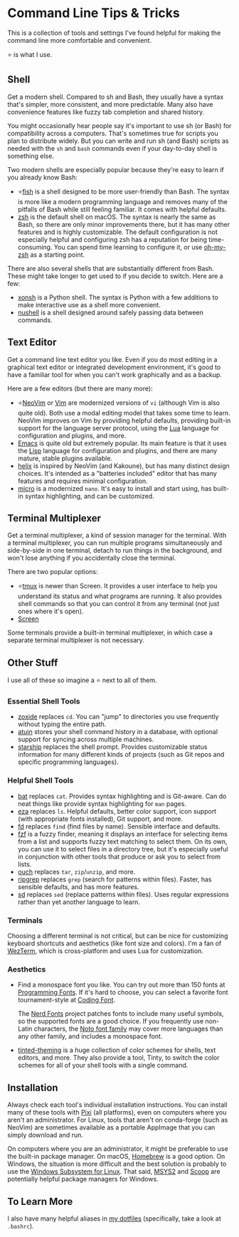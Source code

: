 # Command Line Tips & Tricks

This is a collection of tools and settings I've found helpful for making the
command line more comfortable and convenient.

⭐ is what I use.


## Shell

Get a modern shell. Compared to sh and Bash, they usually have a syntax that's
simpler, more consistent, and more predictable. Many also have convenience
features like fuzzy tab completion and shared history.

You might occasionally hear people say it's important to use sh (or Bash) for
compatibility across a computers. That's sometimes true for scripts you plan to
distribute widely. But you can write and run sh (and Bash) scripts as needed
with the `sh` and `bash` commands even if your day-to-day shell is something
else.

Two modern shells are especially popular because they're easy to learn if you
already know Bash:

* ⭐[fish][] is a shell designed to be more user-friendly than Bash. The syntax
  is more like a modern programming language and removes many of the pitfalls
  of Bash while still feeling familiar. It comes with helpful defaults.
* [zsh][] is the default shell on macOS. The syntax is nearly the same as Bash,
  so there are only minor improvements there, but it has many other features
  and is highly customizable. The default configuration is not especially
  helpful and configuring zsh has a reputation for being time-consuming. You
  can spend time learning to configure it, or use [oh-my-zsh][omz] as a
  starting point.

[fish]: https://fishshell.com/
[zsh]: https://www.zsh.org/
[omz]: https://ohmyz.sh/

There are also several shells that are substantially different from Bash. These
might take longer to get used to if you decide to switch. Here are a few:

* [xonsh][] is a Python shell. The syntax is Python with a few additions to
  make interactive use as a shell more convenient.
* [nushell][] is a shell designed around safely passing data between commands.

[xonsh]: https://xon.sh/
[nushell]: https://www.nushell.sh/


## Text Editor

Get a command line text editor you like. Even if you do most editing in a
graphical text editor or integrated development environment, it's good to have
a familiar tool for when you can't work graphically and as a backup.

Here are a few editors (but there are many more):

* ⭐[NeoVim][] or [Vim][] are modernized versions of `vi` (although Vim is also
  quite old). Both use a modal editing model that takes some time to learn.
  NeoVim improves on Vim by providing helpful defaults, providing built-in
  support for the language server protocol, using the [Lua][] language for
  configuration and plugins, and more.
* [Emacs][] is quite old but extremely popular. Its main feature is that it
  uses the [Lisp][] language for configuration and plugins, and there are many
  mature, stable plugins available.
* [helix][] is inspired by NeoVim (and Kakoune), but has many distinct design
  choices. It's intended as a "batteries included" editor that has many
  features and requires minimal configuration.
* [micro][] is a modernized `nano`. It's easy to install and start using, has
  built-in syntax highlighting, and can be customized.

[NeoVim]: https://neovim.io/
[Vim]: https://www.vim.org/
[Lua]: https://lua.org/
[Emacs]: https://www.gnu.org/software/emacs/
[Lisp]: https://en.wikipedia.org/wiki/Lisp_(programming_language)
[helix]: https://helix-editor.com/
[micro]: https://micro-editor.github.io/


## Terminal Multiplexer

Get a terminal multiplexer, a kind of session manager for the terminal. With a
terminal multiplexer, you can run multiple programs simultaneously and
side-by-side in one terminal, detach to run things in the background, and won't
lose anything if you accidentally close the terminal.

There are two popular options:

* ⭐[tmux][] is newer than Screen. It provides a user interface to help you
  understand its status and what programs are running. It also provides shell
  commands so that you can control it from any terminal (not just ones where
  it's open).
* [Screen][]

[tmux]: https://github.com/tmux/tmux/wiki
[Screen]: https://www.gnu.org/software/screen/

Some terminals provide a built-in terminal multiplexer, in which case a
separate terminal multiplexer is not necessary.


## Other Stuff

I use all of these so imagine a ⭐ next to all of them.

### Essential Shell Tools

* [zoxide][] replaces `cd`. You can "jump" to directories you use frequently
  without typing the entire path.
* [atuin][] stores your shell command history in a database, with optional
  support for syncing across multiple machines.
* [starship][] replaces the shell prompt. Provides customizable status
  information for many different kinds of projects (such as Git repos and
  specific programming languages).

[zoxide]: https://github.com/ajeetdsouza/zoxide
[atuin]: https://github.com/atuinsh/atuin
[starship]: https://starship.rs/


### Helpful Shell Tools

* [bat][] replaces `cat`. Provides syntax highlighting and is Git-aware. Can do
  neat things like provide syntax highlighting for `man` pages.
* [eza][] replaces `ls`. Helpful defaults, better color support, icon support
  (with appropriate fonts installed), Git support, and more.
* [fd][] replaces `find` (find files by name). Sensible interface and defaults.
* [fzf][] is a fuzzy finder, meaning it displays an interface for selecting
  items from a list and supports fuzzy text matching to select them. On its
  own, you can use it to select files in a directory tree, but it's especially
  useful in conjunction with other tools that produce or ask you to select from
  lists.
* [ouch][] replaces `tar`, `zip`/`unzip`, and more.
* [ripgrep][] replaces `grep` (search for patterns within files). Faster, has
  sensible defaults, and has more features.
* [sd][] replaces `sed` (replace patterns within files). Uses regular
  expressions rather than yet another language to learn.

[bat]: https://github.com/sharkdp/bat
[eza]: https://github.com/eza-community/eza
[fd]: https://github.com/sharkdp/fd
[fzf]: https://junegunn.github.io/fzf/
[ouch]: https://github.com/ouch-org/ouch
[ripgrep]: https://github.com/BurntSushi/ripgrep
[sd]: https://github.com/chmln/sd


### Terminals

Choosing a different terminal is not critical, but can be nice for customizing
keyboard shortcuts and aesthetics (like font size and colors). I'm a fan of
[WezTerm][], which is cross-platform and uses Lua for customization.

[WezTerm]: https://wezterm.org/


### Aesthetics

* Find a monospace font you like. You can try out more than 150 fonts at
  [Programming Fonts][pfonts]. If it's hard to choose, you can select a
  favorite font tournament-style at [Coding Font][cfont].

  The [Nerd Fonts][] project patches fonts to include many useful symbols, so
  the supported fonts are a good choice. If you frequently use non-Latin
  characters, the [Noto font family][noto] may cover more languages than any
  other family, and includes a monospace font.

* [tinted-theming][] is a huge collection of color schemes for shells, text
  editors, and more. They also provide a tool, Tinty, to switch the color
  schemes for all of your shell tools with a single command.

[pfonts]: https://www.programmingfonts.org/
[cfont]: https://www.codingfont.com/
[Nerd Fonts]: https://www.nerdfonts.com/
[noto]: https://en.wikipedia.org/wiki/Noto_fonts
[tinted-theming]: https://github.com/tinted-theming


## Installation

Always check each tool's individual installation instructions. You can install
many of these tools with [Pixi][] (all platforms), even on computers where you
aren't an administrator. For Linux, tools that aren't on conda-forge (such as
NeoVim) are sometimes available as a portable AppImage that you can simply
download and run.

[Pixi]: https://pixi.sh/

On computers where you are an administrator, it might be preferable to use the
built-in package manager. On macOS, [Homebrew][] is a good option. On Windows,
the situation is more difficult and the best solution is probably to use the
[Windows Subsystem for Linux][wsl]. That said, [MSYS2][] and [Scoop][] are
potentially helpful package managers for Windows.

[wsl]: https://learn.microsoft.com/en-us/windows/wsl/install
[Homebrew]: https://brew.sh/
[MSYS2]: https://www.msys2.org/
[Scoop]: https://scoop.sh/


## To Learn More

I also have many helpful aliases in [my dotfiles][dotfiles] (specifically, take
a look at `.bashrc`).

[dotfiles]: https://github.com/nick-ulle/dotfiles/
